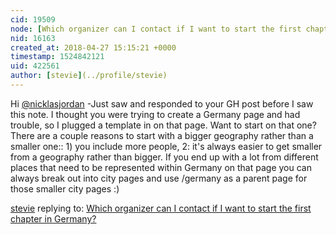 ```yaml
---
cid: 19509
node: [Which organizer can I contact if I want to start the first chapter in Germany?](../notes/niklasjordan/04-17-2018/which-organizer-can-i-contact-if-i-want-to-start-the-first-chapter-in-germany)
nid: 16163
created_at: 2018-04-27 15:15:21 +0000
timestamp: 1524842121
uid: 422561
author: [stevie](../profile/stevie)
---
```


Hi [@nicklasjordan](/profile/nicklasjordan)  -Just saw and responded to your GH post before I saw this note. I thought you were trying to create a Germany page and had trouble, so I plugged a template in on that page. Want to start on that one? There are a couple reasons to start with a bigger geography rather than a smaller one:: 1) you include more people, 2: it's always easier to get smaller from a geography rather than bigger. If you end up with a lot from different places that need to be represented within Germany on that page you can always break out into city pages and use /germany as a parent page for those smaller city pages :)  

[stevie](../profile/stevie) replying to: [Which organizer can I contact if I want to start the first chapter in Germany?](../notes/niklasjordan/04-17-2018/which-organizer-can-i-contact-if-i-want-to-start-the-first-chapter-in-germany)

